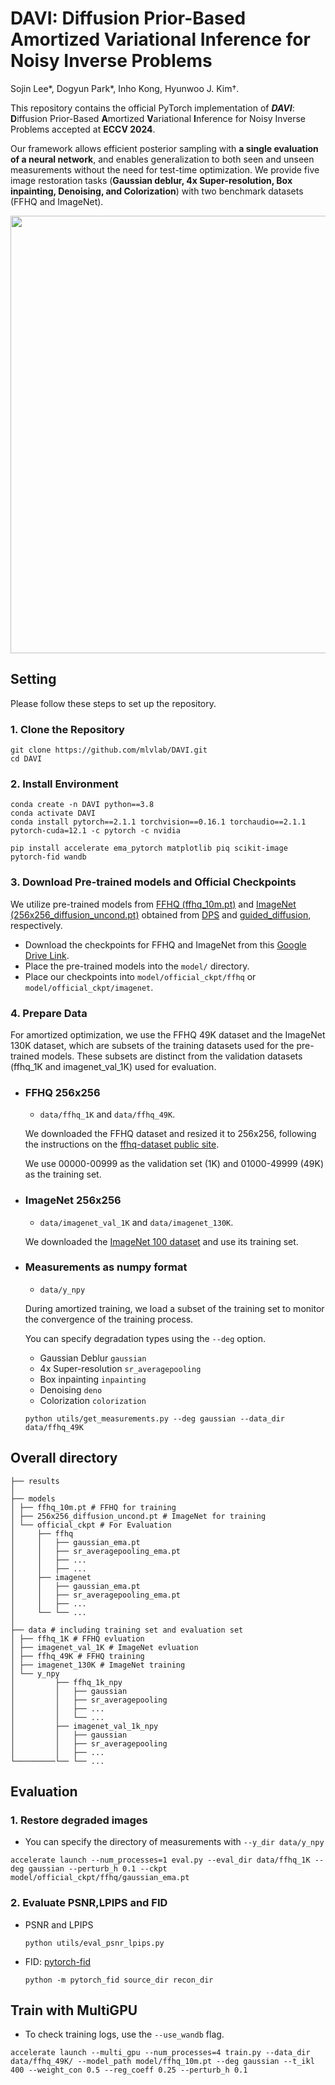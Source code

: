 # DAVI: Diffusion Prior-Based Amortized Variational Inference for Noisy Inverse Problems

<!-- ** [Paper] ()** -->

Sojin Lee*, Dogyun Park*, Inho Kong, Hyunwoo J. Kim†.

This repository contains the official PyTorch implementation of **_DAVI_**: **D**iffusion Prior-Based **A**mortized **V**ariational **I**nference for Noisy Inverse Problems accepted at **ECCV 2024**.

Our framework allows efficient posterior sampling with **a single evaluation of a neural network**, and enables generalization to both seen and unseen measurements without the need for test-time optimization. We provide five image restoration tasks (**Gaussian deblur, 4x Super-resolution, Box inpainting, Denoising, and Colorization**) with two benchmark datasets (FFHQ and ImageNet).

<div align="center">
  <img src="asset/main.png" width="700px" />
</div>

## Setting

Please follow these steps to set up the repository.

### 1. Clone the Repository

```
git clone https://github.com/mlvlab/DAVI.git
cd DAVI
```

### 2. Install Environment

```
conda create -n DAVI python==3.8
conda activate DAVI
conda install pytorch==2.1.1 torchvision==0.16.1 torchaudio==2.1.1 pytorch-cuda=12.1 -c pytorch -c nvidia
```

```
pip install accelerate ema_pytorch matplotlib piq scikit-image pytorch-fid wandb
```

### 3. Download Pre-trained models and Official Checkpoints

We utilize pre-trained models from [FFHQ (ffhq_10m.pt)](https://drive.google.com/drive/folders/1jElnRoFv7b31fG0v6pTSQkelbSX3xGZh) and [ImageNet (256x256_diffusion_uncond.pt)](https://openaipublic.blob.core.windows.net/diffusion/jul-2021/256x256_diffusion_uncond.pt) obtained from [DPS](https://github.com/DPS2022/diffusion-posterior-sampling?tab=readme-ov-file) and [guided_diffusion](https://github.com/openai/guided-diffusion), respectively.

- Download the checkpoints for FFHQ and ImageNet from this [Google Drive Link](https://drive.google.com/drive/folders/1h8vKYwTYSshljBuW9NdBRJQSp_HBPZdA).
- Place the pre-trained models into the `model/` directory.
- Place our checkpoints into `model/official_ckpt/ffhq` or `model/official_ckpt/imagenet`.

### 4. Prepare Data

For amortized optimization, we use the FFHQ 49K dataset and the ImageNet 130K dataset, which are subsets of the training datasets used for the pre-trained models. These subsets are distinct from the validation datasets (ffhq_1K and imagenet_val_1K) used for evaluation.

- ### FFHQ 256x256

  - `data/ffhq_1K` and `data/ffhq_49K`.

  We downloaded the FFHQ dataset and resized it to 256x256, following the instructions on the [ffhq-dataset
  public site](https://github.com/NVlabs/ffhq-dataset).

  We use 00000-00999 as the validation set (1K) and 01000-49999 (49K) as the training set.

- ### ImageNet 256x256

  - `data/imagenet_val_1K` and `data/imagenet_130K`.

  We downloaded the [ImageNet 100 dataset](https://www.kaggle.com/datasets/ambityga/imagenet100) and use its training set.

- ### Measurements as numpy format

  - `data/y_npy`

  During amortized training, we load a subset of the training set to monitor the convergence of the training process.

  You can specify degradation types using the `--deg` option.

  - Gaussian Deblur `gaussian`
  - 4x Super-resolution `sr_averagepooling`
  - Box inpainting `inpainting`
  - Denoising `deno`
  - Colorization `colorization`

  ```
  python utils/get_measurements.py --deg gaussian --data_dir data/ffhq_49K
  ```

## Overall directory

```
├── results
│
├── models
│ ├── ffhq_10m.pt # FFHQ for training
│ ├── 256x256_diffusion_uncond.pt # ImageNet for training
│ └── official_ckpt # For Evaluation
│     ├── ffhq
│     │   ├── gaussian_ema.pt
│     │   ├── sr_averagepooling_ema.pt
│     │   ├── ...
│     │   ├── ...
│     ├── imagenet
│     │   ├── gaussian_ema.pt
│     │   ├── sr_averagepooling_ema.pt
│     │   ├── ...
│     └── └── ...
│
├── data # including training set and evaluation set
│ ├── ffhq_1K # FFHQ evluation
│ ├── imagenet_val_1K # ImageNet evluation
│ ├── ffhq_49K # FFHQ training
│ ├── imagenet_130K # ImageNet training
│ └── y_npy
│         ├── ffhq_1k_npy
│         │   ├── gaussian
│         │   ├── sr_averagepooling
│         │   ├── ...
│         │   └── ...
│         ├── imagenet_val_1k_npy
│         │   ├── gaussian
│         │   ├── sr_averagepooling
│         │   ├── ...
└─────────└── └── ...
```

## Evaluation

### 1. Restore degraded images

- You can specify the directory of measurements with `--y_dir data/y_npy`

```
accelerate launch --num_processes=1 eval.py --eval_dir data/ffhq_1K --deg gaussian --perturb_h 0.1 --ckpt model/official_ckpt/ffhq/gaussian_ema.pt
```

### 2. Evaluate PSNR,LPIPS and FID

- PSNR and LPIPS
  ```
  python utils/eval_psnr_lpips.py
  ```
- FID: [pytorch-fid](https://github.com/mseitzer/pytorch-fid)
  ```
  python -m pytorch_fid source_dir recon_dir
  ```

## Train with MultiGPU

- To check training logs, use the `--use_wandb` flag.

```
accelerate launch --multi_gpu --num_processes=4 train.py --data_dir data/ffhq_49K/ --model_path model/ffhq_10m.pt --deg gaussian --t_ikl 400 --weight_con 0.5 --reg_coeff 0.25 --perturb_h 0.1
```

